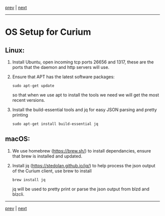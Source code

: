 [prev](../../README.md) | [next](./devenv.md)
***

OS Setup for Curium
===================

Linux:
-----
1.  Install Ubuntu, open incoming tcp ports 26656 and 1317, these are the ports 
    that the daemon and http servers will use.

2.  Ensure that APT has the latest software packages:
   
        sudo apt-get update
   
    so that when we use apt to install the tools we need we will get the most 
    recent versions.

3.  Install the build-essential tools and jq for easy JSON parsing and pretty 
    printing

        sudo apt-get install build-essential jq
 

macOS:
------
1.  We use homebrew (https://brew.sh/) to install dependancies, ensure that 
    brew is installed and updated.

2.  Install jq (https://stedolan.github.io/jq/) to help process the json output 
    of the Curium client, use brew to install

        brew install jq

    jq will be used to pretty print or parse the json output from blzd and blzcli.
    

***
[prev](../../README.md) | [next](./devenv.md)